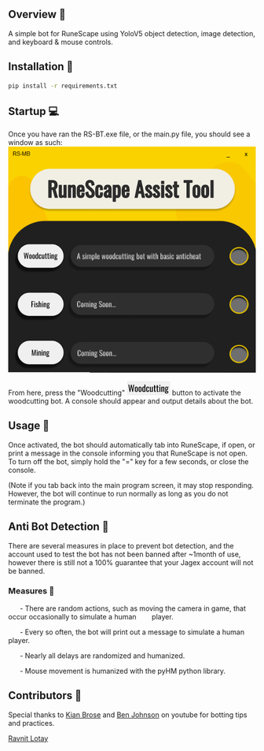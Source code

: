 ## Overview :crystal_ball:
A simple bot for RuneScape using YoloV5 object detection, image detection, and keyboard & mouse controls. 

## Installation :electric_plug:

```bash
pip install -r requirements.txt
```

## Startup :computer:

Once you have ran the RS-BT.exe file, or the main.py file, you should see a window as such:
![Main Window](images/program.PNG "Main Window")

From here, press the "Woodcutting" 
    ![WoodCutting](images/img2.png "Woodcutting") 
button to activate the woodcutting bot. A console should appear and output details about the bot.

## Usage :book:
    
Once activated, the bot should automatically tab into RuneScape, if open, or print a message in the console informing you that RuneScape is not open. To turn off the bot, simply hold the "=" key for a few seconds, or close the console.

(Note if you tab back into the main program screen, it may stop responding. However, the bot will continue to run normally as long as you do not terminate the program.)

## Anti Bot Detection :robot:
There are several measures in place to prevent bot detection, and the account used to test the bot has not been banned after ~1month of use, however there is still not a 100% guarantee that your Jagex account will not be banned.

### Measures :page_facing_up:
&nbsp;&nbsp;&nbsp;&nbsp;&nbsp;&nbsp;- There are random actions, such as moving the camera in game, that occur occasionally to simulate a human &nbsp;&nbsp;&nbsp;&nbsp;&nbsp;&nbsp;&nbsp;player.
 
&nbsp;&nbsp;&nbsp;&nbsp;&nbsp;&nbsp;- Every so often, the bot will print out a message to simulate a human player.

&nbsp;&nbsp;&nbsp;&nbsp;&nbsp;&nbsp;- Nearly all delays are randomized and humanized.

&nbsp;&nbsp;&nbsp;&nbsp;&nbsp;&nbsp;- Mouse movement is humanized with the pyHM python library.

## Contributors :busts_in_silhouette:
Special thanks to [Kian Brose](https://www.youtube.com/channel/UC1AgWV7PLk_uVDkh35VVf9w) and [Ben Johnson](https://www.youtube.com/channel/UCD8vb6Bi7_K_78nItq5YITA) on youtube for botting tips and practices.

[Ravnit Lotay](https://github.com/Ravnit202)
